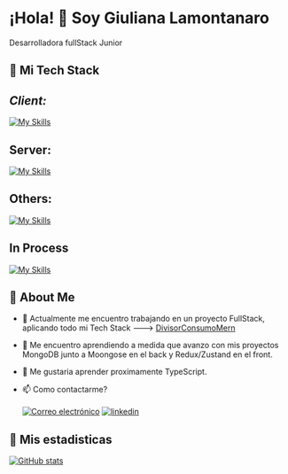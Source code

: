 
# ¡Hola! 👋 Soy Giuliana Lamontanaro

Desarrolladora fullStack Junior


## 🚀 Mi Tech Stack

## *Client:*
[![My Skills](https://skillicons.dev/icons?i=js,html,css,react,bootstrap)](https://skillicons.dev)


## **Server:** 
[![My Skills](https://skillicons.dev/icons?i=nodejs,express,mongo)](https://skillicons.dev)


## **Others:**
[![My Skills](https://skillicons.dev/icons?i=vite,git,github)](https://skillicons.dev)

## **In Process**

[![My Skills](https://skillicons.dev/icons?i=redux,tailwind)](https://skillicons.dev)


## 🚀  About Me


- 🔭 Actualmente me encuentro trabajando en un proyecto FullStack, aplicando todo mi Tech Stack ---> [DivisorConsumoMern](https://github.com/lamontanarog/DivisorConsumoMern)
- 🌱 Me encuentro aprendiendo a medida que avanzo con mis proyectos MongoDB junto a Moongose en el back y Redux/Zustand en el front.
- 🤔 Me gustaria aprender proximamente TypeScript.

- 📫 Como contactarme?
<br> <br>
[![Correo electrónico](https://img.shields.io/badge/Correo-white?style=for-the-badge&logo=gmail)](mailto:lamontanarog@gmail.com?Subject=Agenda%20De%20Entrevista%20Para:)
[![linkedin](https://img.shields.io/badge/linkedin-0A66C2?style=for-the-badge&logo=linkedin&logoColor=white)](https://www.linkedin.com/in/giuliana-lamontanaro-432a2a223)


## 🚀 Mis estadisticas

[![GitHub stats](https://github-readme-stats.vercel.app/api/top-langs/?username=lamontanarog&theme=cobalt&show_icons=true&layout=compact)](https://github.com/lamontanarog)



